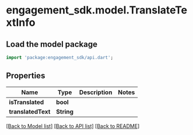# engagement_sdk.model.TranslateTextInfo

## Load the model package
```dart
import 'package:engagement_sdk/api.dart';
```

## Properties
Name | Type | Description | Notes
------------ | ------------- | ------------- | -------------
**isTranslated** | **bool** |  | 
**translatedText** | **String** |  | 

[[Back to Model list]](../README.md#documentation-for-models) [[Back to API list]](../README.md#documentation-for-api-endpoints) [[Back to README]](../README.md)


